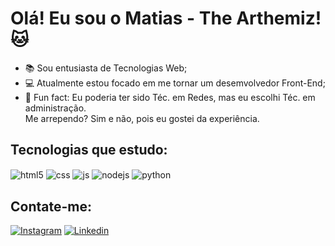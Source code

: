 <h1>Olá! Eu sou o Matias - The Arthemiz! 🐱</h1>

- 📚 Sou entusiasta de Tecnologias Web;
- 💻 Atualmente estou focado em me tornar um desemvolvedor Front-End;
- 👨 Fun fact: Eu poderia ter sido Téc. em Redes, mas eu escolhi Téc. em administração. <br> Me arrependo? Sim e não, pois eu gostei da experiência. 

<h2>Tecnologias que estudo:</h2>

<div style="display: inline_block">
  <img align="center" alt="html5" src="https://img.shields.io/badge/HTML5-E34F26?style=for-the-badge&logo=html5&logoColor=white" />
  <img align="center" alt="css" src="https://img.shields.io/badge/CSS3-1572B6?style=for-the-badge&logo=css3&logoColor=white" />
  <img align="center" alt="js" src="https://img.shields.io/badge/JavaScript-F7DF1E?style=for-the-badge&logo=javascript&logoColor=black" />
  <img align="center" alt="nodejs" src="https://img.shields.io/badge/Node.js-43853D?style=for-the-badge&logo=node.js&logoColor=white" />
  <img align="center" alt="python" src="https://img.shields.io/badge/Python-3776AB?style=for-the-badge&logo=python&logoColor=white" />
</div>

<h2>Contate-me:</h2>

[![Instagram](https://img.shields.io/badge/Instagram-E4405F?style=for-the-badge&logo=instagram&logoColor=white)](https://www.instagram.com/themattiaz/)
[![Linkedin](https://img.shields.io/badge/LinkedIn-0077B5?style=for-the-badge&logo=linkedin&logoColor=white)](https://www.linkedin.com/in/lucas-matias-345392234/)

